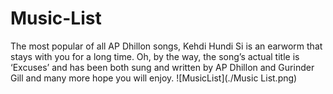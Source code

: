 # Music-List
The most popular of all AP Dhillon songs, Kehdi Hundi Si is an earworm that stays with you for a long time. Oh, by the way, the song’s actual title is ‘Excuses’ and has been both sung and written by AP Dhillon and Gurinder Gill and many more hope you will enjoy.
![MusicList](./Music List.png)
